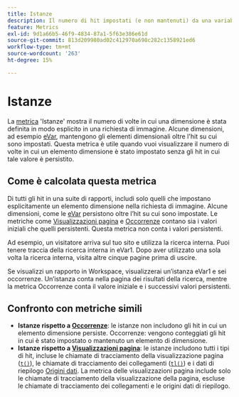 ```yaml
---
title: Istanze
description: Il numero di hit impostati (e non mantenuti) da una variabile.
feature: Metrics
exl-id: 9d1a66b5-46f9-4834-87a1-5f63e386e61d
source-git-commit: 813d209980ad02c412970a698c282c1358921ed6
workflow-type: tm+mt
source-wordcount: '263'
ht-degree: 15%

---
```


# Istanze

La [metrica](overview.md) &#39;Istanze&#39; mostra il numero di volte in cui una dimensione è stata definita in modo esplicito in una richiesta di immagine. Alcune dimensioni, ad esempio [eVar](../dimensions/evar.md), mantengono gli elementi dimensionali oltre l&#39;hit su cui sono impostati. Questa metrica è utile quando vuoi visualizzare il numero di volte in cui un elemento dimensione è stato impostato senza gli hit in cui tale valore è persistito.

## Come è calcolata questa metrica

Di tutti gli hit in una suite di rapporti, includi solo quelli che impostano esplicitamente un elemento dimensione nella richiesta di immagine. Alcune dimensioni, come le [eVar](../dimensions/evar.md) persistono oltre l’hit su cui sono impostate. Le metriche come [Visualizzazioni pagina](page-views.md) e [Occorrenze](occurrences.md) contano sia i valori iniziali che quelli persistenti. Questa metrica non conta i valori persistenti.

Ad esempio, un visitatore arriva sul tuo sito e utilizza la ricerca interna. Puoi tenere traccia della ricerca interna in eVar1. Dopo aver utilizzato una sola volta la ricerca interna, visita altre cinque pagine prima di uscire.

Se visualizzi un rapporto in Workspace, visualizzerai un’istanza eVar1 e sei occorrenze. Un’istanza conta nella pagina dei risultati della ricerca, mentre la metrica Occorrenze conta il valore iniziale e i successivi valori persistenti.

## Confronto con metriche simili

* **Istanze rispetto a [Occorrenze](occurrences.md)**: le istanze non includono gli hit in cui un elemento dimensione persiste. Occorrenze: vengono conteggiati gli hit in cui è stato impostato o mantenuto un elemento di dimensione.
* **Istanze rispetto a [Visualizzazioni pagina](page-views.md)**: le istanze includono tutti i tipi di hit, incluse le chiamate di tracciamento della visualizzazione pagina ([`t()`](/help/implement/vars/functions/t-method.md)), le chiamate di tracciamento dei collegamenti ([`tl()`](/help/implement/vars/functions/tl-method.md)) e i dati di riepilogo [Origini dati](/help/import/data-sources/overview.md). La metrica delle visualizzazioni pagina include solo le chiamate di tracciamento della visualizzazione della pagina, escluse le chiamate di tracciamento dei collegamenti e le origini dati di riepilogo.

